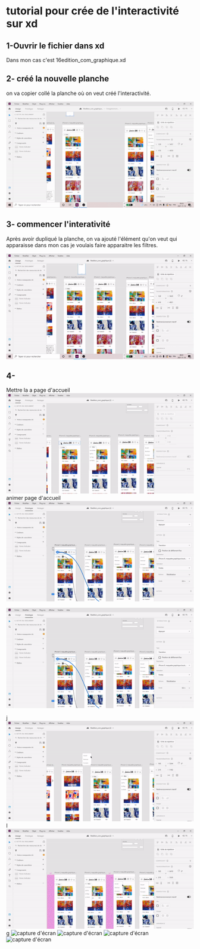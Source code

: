 # tutorial pour crée de l'interactivité sur xd
## 1-Ouvrir le fichier dans xd
Dans mon cas c'est 16edition_com_graphique.xd
 
## 2- créé la nouvelle planche

on va copier collé la planche où on veut créé l'interactivité.

![capture d'écran](media/capture_etape_1.gif)

## 3- commencer l'interativité
Après avoir dupliqué la planche, on va ajouté l'élément qu'on veut qui apparaisse dans mon cas je voulais faire apparaitre les filtres.


![capture d'écran etape 2](media/capture_etape_2.gif)

## 4- 
Mettre la a page d'accueil
![capture d'écran](media/ezgif.com-gif-maker7.gif)
animer page d'accueil
![capture d'écran](media/ezgif.com-gif-maker1.gif)

![capture d'écran](media/ezgif.com-gif-maker2.gif)

j
![capture d'écran](media/ezgif.com-gif-maker8.gif)
l
![capture d'écran](media/ezgif.com-gif-maker9.gif)
g
![capture d'écran](media/ezgif.com-gif-maker10if)
![capture d'écran](media/ezgif.com-gif-maker11if)
![capture d'écran](media/ezgif.com-gif-maker12if)
![capture d'écran](media/ezgif.com-gif-maker13if)





